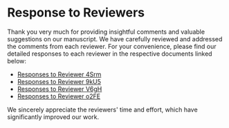 # Response to Reviewers

Thank you very much for providing insightful comments and valuable suggestions on our manuscript. We have carefully reviewed and addressed the comments from each reviewer. For your convenience, please find our detailed responses to each reviewer in the respective documents linked below:

- [Responses to Reviewer 4Srm](./reviewer_4Srm.md)
- [Responses to Reviewer 9kU5](./reviewer_9kU5.md)
- [Responses to Reviewer V6gH](./reviewer_V6gH.md)
- [Responses to Reviewer o2FE](./reviewer_o2FE.md)

We sincerely appreciate the reviewers' time and effort, which have significantly improved our work.
